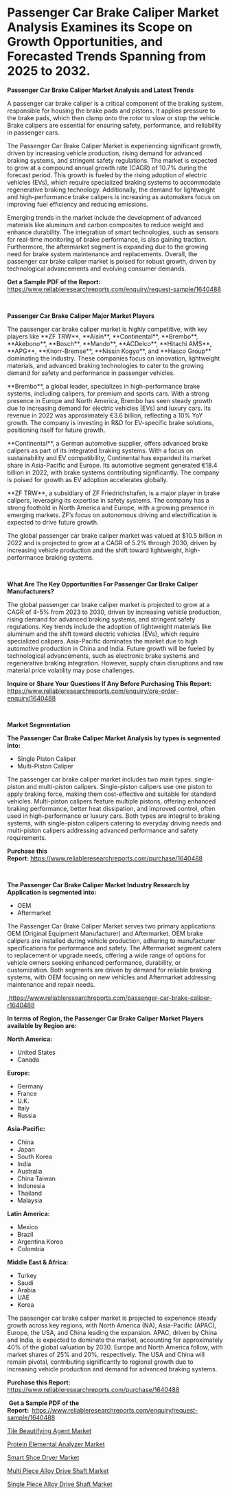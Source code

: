 <p><h1>Passenger Car Brake Caliper Market Analysis Examines its Scope on Growth Opportunities, and Forecasted Trends Spanning from 2025 to 2032.</h1></p><p><strong>Passenger Car Brake Caliper Market Analysis and Latest Trends</strong></p>
<p><p>A passenger car brake caliper is a critical component of the braking system, responsible for housing the brake pads and pistons. It applies pressure to the brake pads, which then clamp onto the rotor to slow or stop the vehicle. Brake calipers are essential for ensuring safety, performance, and reliability in passenger cars.</p><p>The Passenger Car Brake Caliper Market is experiencing significant growth, driven by increasing vehicle production, rising demand for advanced braking systems, and stringent safety regulations. The market is expected to grow at a compound annual growth rate (CAGR) of 10.7% during the forecast period. This growth is fueled by the rising adoption of electric vehicles (EVs), which require specialized braking systems to accommodate regenerative braking technology. Additionally, the demand for lightweight and high-performance brake calipers is increasing as automakers focus on improving fuel efficiency and reducing emissions.</p><p>Emerging trends in the market include the development of advanced materials like aluminum and carbon composites to reduce weight and enhance durability. The integration of smart technologies, such as sensors for real-time monitoring of brake performance, is also gaining traction. Furthermore, the aftermarket segment is expanding due to the growing need for brake system maintenance and replacements. Overall, the passenger car brake caliper market is poised for robust growth, driven by technological advancements and evolving consumer demands.</p></p>
<p><strong>Get a Sample PDF of the Report:&nbsp;</strong> <a href="https://www.reliableresearchreports.com/enquiry/request-sample/1640488?utm_campaign=28&utm_medium=2&utm_source=Github&utm_content=ia&utm_term=23012025&utm_id=passenger-car-brake-caliper">https://www.reliableresearchreports.com/enquiry/request-sample/1640488</a></p>
<p>&nbsp;</p>
<p><strong>Passenger Car Brake Caliper Major Market Players</strong></p>
<p><p>The passenger car brake caliper market is highly competitive, with key players like **ZF TRW**, **Aisin**, **Continental**, **Brembo**, **Akebono**, **Bosch**, **Mando**, **ACDelco**, **Hitachi AMS**, **APG**, **Knorr-Bremse**, **Nissin Kogyo**, and **Hasco Group** dominating the industry. These companies focus on innovation, lightweight materials, and advanced braking technologies to cater to the growing demand for safety and performance in passenger vehicles.</p><p>**Brembo**, a global leader, specializes in high-performance brake systems, including calipers, for premium and sports cars. With a strong presence in Europe and North America, Brembo has seen steady growth due to increasing demand for electric vehicles (EVs) and luxury cars. Its revenue in 2022 was approximately €3.6 billion, reflecting a 10% YoY growth. The company is investing in R&D for EV-specific brake solutions, positioning itself for future growth.</p><p>**Continental**, a German automotive supplier, offers advanced brake calipers as part of its integrated braking systems. With a focus on sustainability and EV compatibility, Continental has expanded its market share in Asia-Pacific and Europe. Its automotive segment generated €18.4 billion in 2022, with brake systems contributing significantly. The company is poised for growth as EV adoption accelerates globally.</p><p>**ZF TRW**, a subsidiary of ZF Friedrichshafen, is a major player in brake calipers, leveraging its expertise in safety systems. The company has a strong foothold in North America and Europe, with a growing presence in emerging markets. ZF’s focus on autonomous driving and electrification is expected to drive future growth.</p><p>The global passenger car brake caliper market was valued at $10.5 billion in 2022 and is projected to grow at a CAGR of 5.2% through 2030, driven by increasing vehicle production and the shift toward lightweight, high-performance braking systems.</p></p>
<p>&nbsp;</p>
<p><strong>What Are The Key Opportunities For Passenger Car Brake Caliper Manufacturers?</strong></p>
<p><p>The global passenger car brake caliper market is projected to grow at a CAGR of 4-5% from 2023 to 2030, driven by increasing vehicle production, rising demand for advanced braking systems, and stringent safety regulations. Key trends include the adoption of lightweight materials like aluminum and the shift toward electric vehicles (EVs), which require specialized calipers. Asia-Pacific dominates the market due to high automotive production in China and India. Future growth will be fueled by technological advancements, such as electronic brake systems and regenerative braking integration. However, supply chain disruptions and raw material price volatility may pose challenges.</p></p>
<p><strong>Inquire or Share Your Questions If Any Before Purchasing This Report:</strong> <a href="https://www.reliableresearchreports.com/enquiry/pre-order-enquiry/1640488?utm_campaign=28&utm_medium=2&utm_source=Github&utm_content=ia&utm_term=23012025&utm_id=passenger-car-brake-caliper">https://www.reliableresearchreports.com/enquiry/pre-order-enquiry/1640488</a></p>
<p>&nbsp;</p>
<p><strong>Market Segmentation</strong></p>
<p><strong>The Passenger Car Brake Caliper Market Analysis by types is segmented into:</strong></p>
<p><ul><li>Single Piston Caliper</li><li>Multi-Piston Caliper</li></ul></p>
<p><p>The passenger car brake caliper market includes two main types: single-piston and multi-piston calipers. Single-piston calipers use one piston to apply braking force, making them cost-effective and suitable for standard vehicles. Multi-piston calipers feature multiple pistons, offering enhanced braking performance, better heat dissipation, and improved control, often used in high-performance or luxury cars. Both types are integral to braking systems, with single-piston calipers catering to everyday driving needs and multi-piston calipers addressing advanced performance and safety requirements.</p></p>
<p><strong>Purchase this Report:&nbsp;</strong><a href="https://www.reliableresearchreports.com/purchase/1640488?utm_campaign=28&utm_medium=2&utm_source=Github&utm_content=ia&utm_term=23012025&utm_id=passenger-car-brake-caliper">https://www.reliableresearchreports.com/purchase/1640488</a></p>
<p>&nbsp;</p>
<p><strong>The Passenger Car Brake Caliper Market Industry Research by Application is segmented into:</strong></p>
<p><ul><li>OEM</li><li>Aftermarket</li></ul></p>
<p><p>The Passenger Car Brake Caliper Market serves two primary applications: OEM (Original Equipment Manufacturer) and Aftermarket. OEM brake calipers are installed during vehicle production, adhering to manufacturer specifications for performance and safety. The Aftermarket segment caters to replacement or upgrade needs, offering a wide range of options for vehicle owners seeking enhanced performance, durability, or customization. Both segments are driven by demand for reliable braking systems, with OEM focusing on new vehicles and Aftermarket addressing maintenance and repair needs.</p></p>
<p><a href="https://www.reliableresearchreports.com/passenger-car-brake-caliper-r1640488?utm_campaign=28&utm_medium=2&utm_source=Github&utm_content=ia&utm_term=23012025&utm_id=passenger-car-brake-caliper">&nbsp;https://www.reliableresearchreports.com/passenger-car-brake-caliper-r1640488</a></p>
<p><strong>In terms of Region, the Passenger Car Brake Caliper Market Players available by Region are:</strong></p>
<p>
    <p> <strong> North America: </strong>
        <ul>
            <li>United States</li>
            <li>Canada</li>
        </ul>
        </p> 
    <p> <strong> Europe: </strong>
        <ul>
            <li>Germany</li>
            <li>France</li>
            <li>U.K.</li>
            <li>Italy</li>
            <li>Russia</li>
        </ul>
        </p> 
    <p> <strong> Asia-Pacific: </strong>
        <ul>
            <li>China</li>
            <li>Japan</li>
            <li>South Korea</li>
            <li>India</li>
            <li>Australia</li>
            <li>China Taiwan</li>
            <li>Indonesia</li>
            <li>Thailand</li>
            <li>Malaysia</li>
        </ul>
        </p> 
    <p> <strong> Latin America: </strong>
        <ul>
            <li>Mexico</li>
            <li>Brazil</li>
            <li>Argentina Korea</li>
            <li>Colombia</li>
        </ul>
        </p> 
    <p> <strong> Middle East & Africa: </strong>
        <ul>
            <li>Turkey</li>
            <li>Saudi</li>
            <li>Arabia</li>
            <li>UAE</li>
            <li>Korea</li>
        </ul>
    </p>
    </p>
<p><p>The passenger car brake caliper market is projected to experience steady growth across key regions, with North America (NA), Asia-Pacific (APAC), Europe, the USA, and China leading the expansion. APAC, driven by China and India, is expected to dominate the market, accounting for approximately 40% of the global valuation by 2030. Europe and North America follow, with market shares of 25% and 20%, respectively. The USA and China will remain pivotal, contributing significantly to regional growth due to increasing vehicle production and demand for advanced braking systems.</p></p>
<p><strong>Purchase this Report: </strong><a href="https://www.reliableresearchreports.com/purchase/1640488?utm_campaign=28&utm_medium=2&utm_source=Github&utm_content=ia&utm_term=23012025&utm_id=passenger-car-brake-caliper">https://www.reliableresearchreports.com/purchase/1640488</a></p>
<p>&nbsp;<strong>Get a Sample PDF of the Report:&nbsp;&nbsp;</strong><a href="https://www.reliableresearchreports.com/enquiry/request-sample/1640488?utm_campaign=28&utm_medium=2&utm_source=Github&utm_content=ia&utm_term=23012025&utm_id=passenger-car-brake-caliper">https://www.reliableresearchreports.com/enquiry/request-sample/1640488</a></p>
<p><strong></strong></p>
<p><p><a href="https://www.linkedin.com/pulse/precise-information-tile-beautifying-agent-market-size-oumec?utm_campaign=28&utm_medium=2&utm_source=Github&utm_content=ia&utm_term=23012025&utm_id=passenger-car-brake-caliper">Tile Beautifying Agent Market</a></p><p><a href="https://www.linkedin.com/pulse/protein-elemental-analyzer-market-expected-continue-its-us8le?utm_campaign=28&utm_medium=2&utm_source=Github&utm_content=ia&utm_term=23012025&utm_id=passenger-car-brake-caliper">Protein Elemental Analyzer Market</a></p><p><a href="https://www.linkedin.com/pulse/future-smart-shoe-dryer-market-industry-overview-growth-0ztje?utm_campaign=28&utm_medium=2&utm_source=Github&utm_content=ia&utm_term=23012025&utm_id=passenger-car-brake-caliper">Smart Shoe Dryer Market</a></p><p><a href="https://github.com/rileymgdorcas/Market-Research-Report-List-1/blob/main/multi-piece-alloy-drive-shaft-market.md?utm_campaign=28&utm_medium=2&utm_source=Github&utm_content=ia&utm_term=23012025&utm_id=passenger-car-brake-caliper">Multi Piece Alloy Drive Shaft Market</a></p><p><a href="https://github.com/lehumiston1971679/Market-Research-Report-List-1/blob/main/single-piece-alloy-drive-shaft-market.md?utm_campaign=28&utm_medium=2&utm_source=Github&utm_content=ia&utm_term=23012025&utm_id=passenger-car-brake-caliper">Single Piece Alloy Drive Shaft Market</a></p></p>